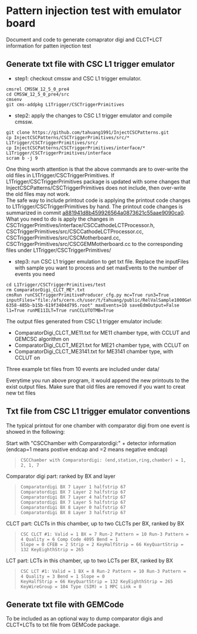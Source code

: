 # Pattern injection test with emulator board
Document and code to generate comaprator digi and CLCT+LCT information for patten injection test


## Generate txt file with CSC L1 trigger emulator

  - step1: checkout cmssw and CSC L1 trigger emulator. 
  ```
cmsrel CMSSW_12_5_0_pre4
cd CMSSW_12_5_0_pre4/src
cmsenv
git cms-addpkg L1Trigger/CSCTriggerPrimitives
  ```
  - step2: apply the changes to CSC L1 trigger emulator and compile cmssw. 
  ```
git clone https://github.com/tahuang1991/InjectCSCPatterns.git
cp InjectCSCPatterns/CSCTriggerPrimitives/src/* L1Trigger/CSCTriggerPrimitives/src/
cp InjectCSCPatterns/CSCTriggerPrimitives/interface/*  L1Trigger/CSCTriggerPrimitives/interface
scram b -j 9
  ```
  One thing worth attention is that the above commands are to over-write the old files in L1Trigger/CSCTriggerPrimitives.  If L1Trigger/CSCTriggerPrimitives package is updated with some changes that InjectCSCPatterns/CSCTriggerPrimitives does not include, then over-write the old files may not work.  
  The safe way to include printout code is applying the printout code changes to L1Trigger/CSCTriggerPrimitives by hand. The printout code changes is summarized in commit [a881941d8b459926564a0873621c55aae9090ca0](https://github.com/tahuang1991/InjectCSCPatterns/commit/a881941d8b459926564a0873621c55aae9090ca0).  What you need to do is apply the changes in CSCTriggerPrimitives/interface/CSCCathodeLCTProcessor.h, CSCTriggerPrimitives/src/CSCCathodeLCTProcessor.cc, CSCTriggerPrimitives/src/CSCMotherboard.cc, CSCTriggerPrimitives/src/CSCGEMMotherboard.cc to the corresponding files under L1Trigger/CSCTriggerPrimitives/
  - step3: run CSC L1 trigger emulation to get txt file. Replace the inputFiles with sample you want to process and set maxEvents to the number of events you need
  ```
  cd L1Trigger/CSCTriggerPrimitives/test
  rm ComparatorDigi_CLCT_ME*.txt
  cmsRun runCSCTriggerPrimitiveProducer_cfg.py mc=True run3=True inputFiles="file:/afs/cern.ch/user/t/tahuang/public/RelValSample1000GeVTest/27a95851-6358-485b-b15b-619f3404d795.root" maxEvents=10 saveEdmOutput=False l1=True runME11ILT=True runCCLUTOTMB=True
  ```

  
The output files generated from CSC L1 trigger emulator include:
  - ComparatorDigi_CLCT_ME11.txt for ME11 chamber type, with CCLUT and GEMCSC algorithm on
  - ComparatorDigi_CLCT_ME21.txt for ME21 chamber type, with CCLUT on
  - ComparatorDigi_CLCT_ME3141.txt for ME3141 chamber type, with CCLUT on

Three example txt files from 10 events are included under data/

Everytime you run above program,  it would append the new printouts to the exist output files. Make sure that old files are removed if you want to creat new txt files

## Txt file from CSC L1 trigger emulator conventions
The typical printout for one chamber with comparator digi from one event is showed in the following:

Start with "CSCChamber with Comparatordigi:" + detector information (endcap=1 means postive endcap and =2 means negative endcap)
>```
>CSCChamber with Comparatordigi: (end,station,ring,chamber) = 1, 2, 1, 7  
>```

Comparator digi part: ranked by BX and layer
>```
>Comparatordigi BX 7 Layer 1 halfstrip 67 
>Comparatordigi BX 7 Layer 2 halfstrip 67
>Comparatordigi BX 7 Layer 4 halfstrip 67
>Comparatordigi BX 7 Layer 5 halfstrip 67
>Comparatordigi BX 8 Layer 0 halfstrip 67
>Comparatordigi BX 8 Layer 3 halfstrip 67
>```

CLCT part: CLCTs in this chamber, up to two CLCTs per BX, ranked by BX
>```
>CSC CLCT #1: Valid = 1 BX = 7 Run-2 Pattern = 10 Run-3 Pattern = 4 Quality = 6 Comp Code 4095 Bend = 1  
>Slope = 0 CFEB = 2 Strip = 2 KeyHalfStrip = 66 KeyQuartStrip = 132 KeyEighthStrip = 265
>```

LCT part: LCTs in this chamber, up to two LCTs per BX,  ranked by BX
>```
>CSC LCT #1: Valid = 1 BX = 8 Run-2 Pattern = 10 Run-3 Pattern = 4 Quality = 3 Bend = 1 Slope = 0   
>KeyHalfStrip = 66 KeyQuartStrip = 132 KeyEighthStrip = 265 KeyWireGroup = 104 Type (SIM) = 1 MPC Link = 0
>```


## Generate txt file with GEMCode

To be included as an optional way to dump comparator digis and CLCT+LCTs to txt file  from GEMCode package. 

